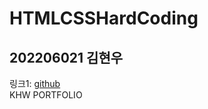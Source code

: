 # HTMLCSSHardCoding
## 202206021 김현우
링크1: [github](https://rlagusdn0711.github.io/HTMLCSSHardCoding/KHW_PORTFOLIO/)   
KHW PORTFOLIO
